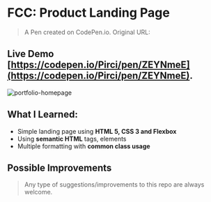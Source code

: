 # FCC: Product Landing Page

> A Pen created on CodePen.io. Original URL:

## Live Demo [https://codepen.io/Pirci/pen/ZEYNmeE](https://codepen.io/Pirci/pen/ZEYNmeE).


![portfolio-homepage](img/demo.gif)

## What I Learned:

- Simple landing page using **HTML 5, CSS 3 and Flexbox**
- Using **semantic HTML** tags, elements
- Multiple formatting with **common class usage**

## Possible Improvements

> Any type of suggestions/improvements to this repo are always welcome.

